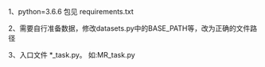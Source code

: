 
1、python=3.6.6 包见 requirements.txt

2、需要自行准备数据，修改datasets.py中的BASE_PATH等，改为正确的文件路径

3、入口文件 *_task.py。 如:MR_task.py
